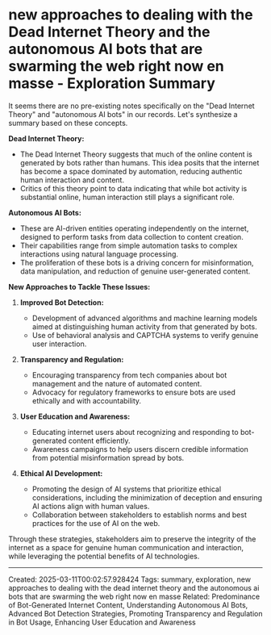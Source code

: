 # new approaches to dealing with the Dead Internet Theory and the autonomous AI bots that are swarming the web right now en masse - Exploration Summary

It seems there are no pre-existing notes specifically on the "Dead Internet Theory" and "autonomous AI bots" in our records. Let's synthesize a summary based on these concepts.

**Dead Internet Theory:**
- The Dead Internet Theory suggests that much of the online content is generated by bots rather than humans. This idea posits that the internet has become a space dominated by automation, reducing authentic human interaction and content.
- Critics of this theory point to data indicating that while bot activity is substantial online, human interaction still plays a significant role.

**Autonomous AI Bots:**
- These are AI-driven entities operating independently on the internet, designed to perform tasks from data collection to content creation.
- Their capabilities range from simple automation tasks to complex interactions using natural language processing.
- The proliferation of these bots is a driving concern for misinformation, data manipulation, and reduction of genuine user-generated content.

**New Approaches to Tackle These Issues:**
1. **Improved Bot Detection:**
   - Development of advanced algorithms and machine learning models aimed at distinguishing human activity from that generated by bots.
   - Use of behavioral analysis and CAPTCHA systems to verify genuine user interaction.

2. **Transparency and Regulation:**
   - Encouraging transparency from tech companies about bot management and the nature of automated content.
   - Advocacy for regulatory frameworks to ensure bots are used ethically and with accountability.

3. **User Education and Awareness:**
   - Educating internet users about recognizing and responding to bot-generated content efficiently.
   - Awareness campaigns to help users discern credible information from potential misinformation spread by bots.

4. **Ethical AI Development:**
   - Promoting the design of AI systems that prioritize ethical considerations, including the minimization of deception and ensuring AI actions align with human values.
   - Collaboration between stakeholders to establish norms and best practices for the use of AI on the web.

Through these strategies, stakeholders aim to preserve the integrity of the internet as a space for genuine human communication and interaction, while leveraging the potential benefits of AI technologies.

---
Created: 2025-03-11T00:02:57.928424
Tags: summary, exploration, new approaches to dealing with the dead internet theory and the autonomous ai bots that are swarming the web right now en masse
Related: Predominance of Bot-Generated Internet Content, Understanding Autonomous AI Bots, Advanced Bot Detection Strategies, Promoting Transparency and Regulation in Bot Usage, Enhancing User Education and Awareness
